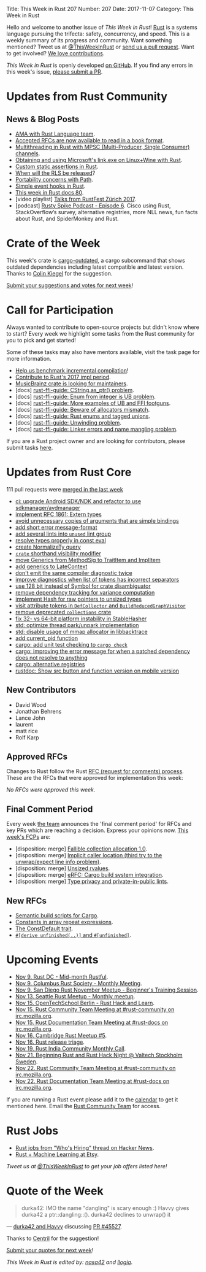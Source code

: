 Title: This Week in Rust 207
Number: 207
Date: 2017-11-07
Category: This Week in Rust

Hello and welcome to another issue of *This Week in Rust*!
[Rust](http://rust-lang.org) is a systems language pursuing the trifecta: safety, concurrency, and speed.
This is a weekly summary of its progress and community.
Want something mentioned? Tweet us at [@ThisWeekInRust](https://twitter.com/ThisWeekInRust) or [send us a pull request](https://github.com/cmr/this-week-in-rust).
Want to get involved? [We love contributions](https://github.com/rust-lang/rust/blob/master/CONTRIBUTING.md).

*This Week in Rust* is openly developed [on GitHub](https://github.com/cmr/this-week-in-rust).
If you find any errors in this week's issue, [please submit a PR](https://github.com/cmr/this-week-in-rust/pulls).

# Updates from Rust Community

## News & Blog Posts

* [AMA with Rust Language team](https://hashnode.com/ama/with-rust-language-team-cj99mv7s101yw4rwtk5zntk8k).
* [Accepted RFCs are now available to read in a book format](https://rust-lang.github.io/rfcs/).
* [Multithreading in Rust with MPSC (Multi-Producer, Single Consumer) channels](https://blog.softwaremill.com/multithreading-in-rust-with-mpsc-multi-producer-single-consumer-channels-db0fc91ae3fa).
* [Obtaining and using Microsoft's link.exe on Linux+Wine with Rust](https://gist.github.com/est31/7235ab253554d33046873dfb64e7ecdc).
* [Custom static assertions in Rust](https://nikolaivazquez.com/posts/programming/rust-static-assertions/).
* [When will the RLS be released](https://www.ncameron.org/blog/when-will-the-rls-be-released/)?
* [Portability concerns with Path](https://udoprog.github.io/rust/2017-11-05/portability-concerns-with-path.html).
* [Simple event hooks in Rust](https://mattgathu.github.io/simple-events-hook-rust/).
* [This week in Rust docs 80](https://guillaumegomez.github.io/this-week-in-rust-docs/blog/this-week-in-rust-docs-80).
* [video playlist] [Talks from RustFest Zürich 2017](https://www.youtube.com/watch?v=jywiVWKm1TI&list=PL85XCvVPmGQj9mqbJizw-zi-EhcpS5jTP).
* [podcast] [Rusty Spike Podcast - Episode 6](https://rusty-spike.blubrry.net/2017/11/02/episode-6-nov-1-2017/). Cisco using Rust, StackOverflow’s survey, alternative registries, more NLL news, fun facts about Rust, and SpiderMonkey and Rust.

# Crate of the Week

This week's crate is [cargo-outdated](https://crates.io/crates/cargo-outdated), a cargo subcommand that shows outdated dependencies including latest compatible
and latest version. Thanks to [Colin Kiegel](https://users.rust-lang.org/u/colin_kiegel) for the suggestion.

[Submit your suggestions and votes for next week][submit_crate]!

[submit_crate]: https://users.rust-lang.org/t/crate-of-the-week/2704

# Call for Participation

Always wanted to contribute to open-source projects but didn't know where to start?
Every week we highlight some tasks from the Rust community for you to pick and get started!

Some of these tasks may also have mentors available, visit the task page for more information.

* [Help us benchmark incremental compilation](https://internals.rust-lang.org/t/help-us-benchmark-incremental-compilation/6153)!
* [Contribute to Rust's 2017 impl period](https://www.rustaceans.org/findwork/impl).
* [MusicBrainz crate is looking for maintainers](https://www.reddit.com/r/rust/comments/7a2nq4/looking_for_potential_maintainer_to_musicbrainz/).
* [docs] [rust-ffi-guide: CString.as_ptr() problem](https://github.com/Michael-F-Bryan/rust-ffi-guide/issues/50).
* [docs] [rust-ffi-guide: Enum from integer is UB problem](https://github.com/Michael-F-Bryan/rust-ffi-guide/issues/51).
* [docs] [rust-ffi-guide: More examples of UB and FFI footguns](https://github.com/Michael-F-Bryan/rust-ffi-guide/issues/52).
* [docs] [rust-ffi-guide: Beware of allocators mismatch](https://github.com/Michael-F-Bryan/rust-ffi-guide/issues/53).
* [docs] [rust-ffi-guide: Rust enums and tagged unions](https://github.com/Michael-F-Bryan/rust-ffi-guide/issues/54).
* [docs] [rust-ffi-guide: Unwinding problem](https://github.com/Michael-F-Bryan/rust-ffi-guide/issues/49).
* [docs] [rust-ffi-guide: Linker errors and name mangling problem](https://github.com/Michael-F-Bryan/rust-ffi-guide/issues/48).

If you are a Rust project owner and are looking for contributors, please submit tasks [here][guidelines].

[guidelines]: https://users.rust-lang.org/t/twir-call-for-participation/4821

# Updates from Rust Core

111 pull requests were [merged in the last week][merged]

[merged]: https://github.com/search?q=is%3Apr+org%3Arust-lang+is%3Amerged+merged%3A2017-10-23..2017-10-30

* [ci: upgrade Android SDK/NDK and refactor to use sdkmanager/avdmanager](https://github.com/rust-lang/rust/pull/45580)
* [implement RFC 1861: Extern types](https://github.com/rust-lang/rust/pull/44295)
* [avoid unnecessary copies of arguments that are simple bindings](https://github.com/rust-lang/rust/pull/45380)
* [add short error message-format](https://github.com/rust-lang/rust/pull/44636)
* [add several lints into `unused` lint group](https://github.com/rust-lang/rust/pull/45424)
* [resolve types properly in const eval](https://github.com/rust-lang/rust/pull/45488)
* [create NormalizeTy query](https://github.com/rust-lang/rust/pull/44984)
* [`crate` shorthand visibility modifier](https://github.com/rust-lang/rust/pull/45401)
* [move Generics from MethodSig to TraitItem and ImplItem](https://github.com/rust-lang/rust/pull/44766)
* [add generics to LateContext](https://github.com/rust-lang/rust/pull/45611)
* [don't emit the same compiler diagnostic twice](https://github.com/rust-lang/rust/pull/45519)
* [improve diagnostics when list of tokens has incorrect separators](https://github.com/rust-lang/rust/pull/45503)
* [use 128 bit instead of Symbol for crate disambiguator](https://github.com/rust-lang/rust/pull/45476)
* [remove dependency tracking for variance computation](https://github.com/rust-lang/rust/pull/45473)
* [implement Hash for raw pointers to unsized types](https://github.com/rust-lang/rust/pull/45483)
* [visit attribute tokens in `DefCollector` and `BuildReducedGraphVisitor`](https://github.com/rust-lang/rust/pull/45464)
* [remove deprecated `collections` crate](https://github.com/rust-lang/rust/pull/45446)
* [fix 32- vs 64-bit platform instability in StableHasher](https://github.com/rust-lang/rust/pull/45522)
* [std: optimize thread park/unpark implementation](https://github.com/rust-lang/rust/pull/45524)
* [std: disable usage of mmap allocator in libbacktrace ](https://github.com/rust-lang/rust/pull/45523)
* [add current_pid function](https://github.com/rust-lang/rust/pull/45059)
* [cargo: add unit test checking to `cargo check`](https://github.com/rust-lang/cargo/pull/4592)
* [cargo: improving the error message for when a patched dependency does not resolve to anything](https://github.com/rust-lang/cargo/pull/4607)
* [cargo: alternative registries](https://github.com/rust-lang/cargo/pull/4506)
* [rustdoc: Show src button and function version on mobile version ](https://github.com/rust-lang/rust/pull/45502)

## New Contributors

* David Wood
* Jonathan Behrens
* Lance John
* laurent
* matt rice
* Rolf Karp

## Approved RFCs

Changes to Rust follow the Rust [RFC (request for comments)
process](https://github.com/rust-lang/rfcs#rust-rfcs). These
are the RFCs that were approved for implementation this week:

*No RFCs were approved this week.*

## Final Comment Period

Every week [the team](https://www.rust-lang.org/team.html) announces the
'final comment period' for RFCs and key PRs which are reaching a
decision. Express your opinions now. [This week's FCPs][fcp] are:

[fcp]: https://github.com/rust-lang/rfcs/labels/final-comment-period

* [disposition: merge] [Fallible collection allocation 1.0](https://github.com/rust-lang/rfcs/pull/2116).
* [disposition: merge] [Implicit caller location (third try to the unwrap/expect line info problem)](https://github.com/rust-lang/rfcs/pull/2091).
* [disposition: merge] [Unsized rvalues](https://github.com/rust-lang/rfcs/pull/1909).
* [disposition: merge] [eRFC: Cargo build system integration](https://github.com/rust-lang/rfcs/pull/2136).
* [disposition: merge] [Type privacy and private-in-public lints](https://github.com/rust-lang/rfcs/pull/2145).

## New RFCs

* [Semantic build scripts for Cargo](https://github.com/rust-lang/rfcs/pull/2196).
* [Constants in array repeat expressions](https://github.com/rust-lang/rfcs/pull/2203).
* [The ConstDefault trait](https://github.com/rust-lang/rfcs/pull/2204).
* [`#[derive unfinished(..)]` and `#[unfinished]`](https://github.com/rust-lang/rfcs/pull/2205).

# Upcoming Events

* [Nov  9. Rust DC - Mid-month Rustful](https://www.meetup.com/RustDC/events/243672298/).
* [Nov  9. Columbus Rust Society - Monthly Meeting](https://www.meetup.com/columbus-rs/events/244164143/).
* [Nov  9. San Diego Rust November Meetup - Beginner's Training Session](https://www.meetup.com/San-Diego-Rust/events/244506375/).
* [Nov 13. Seattle Rust Meetup - Monthly meetup](https://www.meetup.com/Seattle-Rust-Meetup/events/244037662/).
* [Nov 15. OpenTechSchool Berlin - Rust Hack and Learn](https://www.meetup.com/opentechschool-berlin/events/244340757/).
* [Nov 15. Rust Community Team Meeting at #rust-community on irc.mozilla.org](https://chat.mibbit.com/?server=irc.mozilla.org&channel=%23rust-community).
* [Nov 15. Rust Documentation Team Meeting at #rust-docs on irc.mozilla.org](https://chat.mibbit.com/?server=irc.mozilla.org&channel=%23rust-docs).
* [Nov 16. Cambridge Rust Meetup #5](https://www.meetup.com/Cambridge-Rust-Meetup/events/244114730/).
* [Nov 16. Rust release triage](https://internals.rust-lang.org/t/release-cycle-triage-proposal/3544).
* [Nov 19. Rust India Community Monthly Call](https://reps.mozilla.org/e/rust-india-monthly-call/).
* [Nov 21. Beginning Rust and Rust Hack Night @ Valtech Stockholm Sweden](https://www.meetup.com/ruststhlm/events/244792464/).
* [Nov 22. Rust Community Team Meeting at #rust-community on irc.mozilla.org](https://chat.mibbit.com/?server=irc.mozilla.org&channel=%23rust-community).
* [Nov 22. Rust Documentation Team Meeting at #rust-docs on irc.mozilla.org](https://chat.mibbit.com/?server=irc.mozilla.org&channel=%23rust-docs).

If you are running a Rust event please add it to the [calendar] to get
it mentioned here. Email the [Rust Community Team][community] for access.

[calendar]: https://www.google.com/calendar/embed?src=apd9vmbc22egenmtu5l6c5jbfc%40group.calendar.google.com
[community]: mailto:community-team@rust-lang.org

# Rust Jobs

* [Rust jobs from "Who's Hiring" thread on Hacker News](https://www.reddit.com/r/rust/comments/7adboi/17_rustrelated_job_openings_in_novembers_whos/).
* [Rust + Machine Learning at Etsy](https://www.reddit.com/r/rust/comments/7aoiod/job_etsy_rust_machine_learning/).

*Tweet us at [@ThisWeekInRust](https://twitter.com/ThisWeekInRust) to get your job offers listed here!*

# Quote of the Week

> durka42: IMO the name "dangling" is scary enough :)
> Havvy gives durka42 a ptr::dangling::<Candy>().
> durka42 declines to unwrap() it

— [durka42 and Havvy](https://botbot.me/mozilla/rust-internals/2017-11-02/?msg=93047552&page=2) discussing [PR #45527](https://github.com/rust-lang/rust/pull/45527).

Thanks to [Centril](https://users.rust-lang.org/t/twir-quote-of-the-week/328/464) for the suggestion!

[Submit your quotes for next week][submit]!

[submit]: http://users.rust-lang.org/t/twir-quote-of-the-week/328

*This Week in Rust is edited by: [nasa42](https://github.com/nasa42) and [llogiq](https://github.com/llogiq).*
